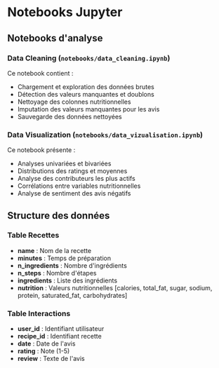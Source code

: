 # Notebooks Jupyter

## Notebooks d'analyse

### Data Cleaning (`notebooks/data_cleaning.ipynb`)
Ce notebook contient :
- Chargement et exploration des données brutes
- Détection des valeurs manquantes et doublons
- Nettoyage des colonnes nutritionnelles
- Imputation des valeurs manquantes pour les avis
- Sauvegarde des données nettoyées

### Data Visualization (`notebooks/data_vizualisation.ipynb`)
Ce notebook présente :
- Analyses univariées et bivariées
- Distributions des ratings et moyennes
- Analyse des contributeurs les plus actifs
- Corrélations entre variables nutritionnelles
- Analyse de sentiment des avis négatifs

## Structure des données

### Table Recettes
- **name** : Nom de la recette
- **minutes** : Temps de préparation
- **n_ingredients** : Nombre d'ingrédients
- **n_steps** : Nombre d'étapes
- **ingredients** : Liste des ingrédients
- **nutrition** : Valeurs nutritionnelles [calories, total_fat, sugar, sodium, protein, saturated_fat, carbohydrates]

### Table Interactions
- **user_id** : Identifiant utilisateur
- **recipe_id** : Identifiant recette
- **date** : Date de l'avis
- **rating** : Note (1-5)
- **review** : Texte de l'avis